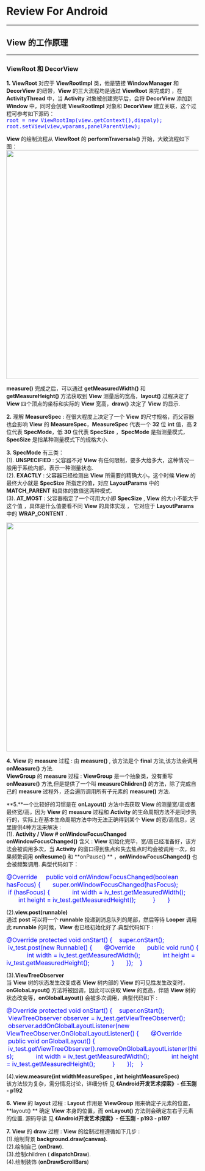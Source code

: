 # Review For Android
***
## View 的工作原理
***
### ViewRoot 和 DecorView  

**1.** **ViewRoot** 对应于 **ViewRootImpl** 类，他是链接 **WindowManager** 和 **DecorView** 的纽带，**View** 的三大流程均是通过 **ViewRoot** 来完成的 ，在 **ActivityThread** 中，当 **Activity** 对象被创建完毕后，会将 **DecorView** 添加到 **Window** 中，同时会创建 **ViewRootImpl** 对象和 **DecorView** 建立关联，这个过程可参考如下源码：  
<font size = 3 color = blue>`root = new ViewRootImp(view.getContext(),dispaly);` </font>  
<font size = 3 color = blue>`root.setView(view,wparams,panelParentView);` </font>  

**View** 的绘制流程从 **ViewRoot** 的 **performTraversals()** 开始，大致流程如下图：     
<img src = "https://raw.githubusercontent.com/Jiervs/RepsitoryResource/master/Dwelling-in-the-past/performTraversals.png" width = 600 />
 
**measure()** 完成之后，可以通过 **getMeasuredWidth()** 和 **getMeasureHeight()** 方法获取到 **View** 测量后的宽高，**layout()** 过程决定了 **View** 四个顶点的坐标和实际的 **View** 宽高，**draw()** 决定了 **View** 的显示.  

**2.** 理解 **MeasureSpec** : 在很大程度上决定了一个 **View** 的尺寸规格，而父容器也会影响 **View** 的 **MeasureSpec**，**MeasureSpec** 代表一个 **32** 位 **int** 值，高 **2** 位代表 **SpecMode**，低 **30** 位代表 **SpecSize** ，**SpecMode** 是指测量模式， **SpecSize** 是指某种测量模式下的规格大小.  

**3.** **SpecMode** 有三类：  
(1). **UNSPECIFIED** : 父容器不对 **View** 有任何限制，要多大给多大，这种情况一般用于系统内部，表示一种测量状态.   
(2). **EXACTLY** : 父容器已经检测出 **View** 所需要的精确大小，这个时候 **View** 的最终大小就是 **SpecSize** 所指定的值，对应  **LayoutParams** 中的 **MATCH\_PARENT** 和具体的数值这两种模式.  
(3). **AT\_MOST** :  父容器指定了一个可用大小即 **SpecSize** , **View** 的大小不能大于这个值 ，具体是什么值要看不同 **View** 的具体实现 ， 它对应于 **LayoutParams** 中的 **WRAP\_CONTENT** .  

<img src = "https://raw.githubusercontent.com/Jiervs/RepsitoryResource/master/Dwelling-in-the-past/MeasureSpec.png" width = 600 />  

**4.** **View** 的 **measure** 过程 : 由 **measure()** , 该方法是个 **final** 方法,该方法会调用 **onMeasure()** 方法.   
**ViewGroup** 的 **measure** 过程 : **ViewGroup** 是一个抽象类，没有重写 **onMeasure()** 方法,但是提供了一个叫 **measureChlidren()** 的方法，除了完成自己的 **measure** 过程外，还会遍历调用所有子元素的 **measure()** 方法.  

**5.**一个比较好的习惯是在 **onLayout()** 方法中去获取 **View** 的测量宽/高或者最终宽/高，因为 **View** 的 **measure** 过程和 **Activity** 的生命周期方法不是同步执行的，实际上在基本生命周期方法中均无法正确得到某个 **View** 的宽/高信息，这里提供4种方法来解决 :  
(1). **Activity / View # onWindowFocusChanged**  
**onWindowFocusChanged()** 含义 : **View** 初始化完毕，宽/高已经准备好，该方法会被调用多次，当 **Activity** 的窗口得到焦点和失去焦点时均会被调用一次，如果频繁调用 **onResume()** 和 **onPause() ** ，**onWindowFocusChanged()** 也会被频繁调用. 典型代码如下：  

<font size = 3 color = blue>
@Override  
&nbsp; &nbsp; public void onWindowFocusChanged(boolean hasFocus) {  
&nbsp; &nbsp;&nbsp; &nbsp;super.onWindowFocusChanged(hasFocus);  
&nbsp; &nbsp;&nbsp; &nbsp;&nbsp; &nbsp;if (hasFocus) {  
&nbsp; &nbsp;&nbsp; &nbsp;&nbsp; &nbsp;&nbsp; &nbsp;int width = iv_test.getMeasuredWidth();  
&nbsp; &nbsp;&nbsp; &nbsp;&nbsp; &nbsp;&nbsp; &nbsp;int height = iv_test.getMeasuredHeight();  
&nbsp; &nbsp;&nbsp; &nbsp;&nbsp; &nbsp;}  
&nbsp; &nbsp;&nbsp; &nbsp;} </font> 


(2).**view.post(runnable)**  
通过 **post** 可以将一个 **runnable** 投递到消息队列的尾部，然后等待 **Looper** 调用此 **runnable** 的时候，**View** 也已经初始化好了.典型代码如下 :   

<font size = 3 color = blue>
@Override  
protected void onStart() {  
&nbsp; &nbsp;super.onStart();  
&nbsp; &nbsp;iv_test.post(new Runnable() {  
&nbsp; &nbsp;&nbsp; &nbsp;@Override  
&nbsp; &nbsp;&nbsp; &nbsp;public void run() {  
&nbsp; &nbsp;&nbsp; &nbsp;&nbsp; &nbsp;&nbsp; &nbsp;int width = iv_test.getMeasuredWidth();  
&nbsp; &nbsp;&nbsp; &nbsp;&nbsp; &nbsp;&nbsp; &nbsp;int height = iv_test.getMeasuredHeight();  
&nbsp; &nbsp;&nbsp; &nbsp;&nbsp; &nbsp;&nbsp; &nbsp;}  
&nbsp; &nbsp;&nbsp; &nbsp;});  
&nbsp; &nbsp;}</font> 

(3).**ViewTreeObserver**  
当 **View** 树的状态发生改变或者 **View** 树内部的 **View** 的可见性发生改变时，**onGlobaLayout()** 方法将被回调，因此可以获取 **View** 的宽高，伴随 **View** 树的状态改变等，**onGlobalLayout()** 会被多次调用，典型代码如下 :  

<font size = 3 color = blue>
@Override  
protected void onStart() {  
&nbsp; &nbsp;super.onStart();  
&nbsp; &nbsp;ViewTreeObserver observer = iv_test.getViewTreeObserver();  
&nbsp; &nbsp;observer.addOnGlobalLayoutListener(new ViewTreeObserver.OnGlobalLayoutListener() {  
&nbsp; &nbsp;&nbsp; &nbsp;@Override  
&nbsp; &nbsp;&nbsp; &nbsp;public void onGlobalLayout() {  
&nbsp; &nbsp;&nbsp; &nbsp;&nbsp; &nbsp;&nbsp; &nbsp;iv_test.getViewTreeObserver().removeOnGlobalLayoutListener(this);  
&nbsp; &nbsp;&nbsp; &nbsp;&nbsp; &nbsp;&nbsp; &nbsp;int width = iv_test.getMeasuredWidth();  
&nbsp; &nbsp;&nbsp; &nbsp;&nbsp; &nbsp;&nbsp; &nbsp;int height = iv_test.getMeasuredHeight();  
&nbsp; &nbsp;&nbsp; &nbsp;&nbsp; &nbsp;}  
&nbsp; &nbsp;&nbsp; &nbsp;});  
&nbsp; &nbsp;}</font> 

(4).**view.measure(int widthMeasureSpec , int heightMeasureSpec)**  
该方法较为复杂，需分情况讨论，详细分析 见 **《Android开发艺术探索》- 任玉刚 - p192**  

**6.** **View** 的 **layout** 过程 : **Layout** 作用是 **ViewGroup** 用来确定子元素的位置，**layout() ** 确定 **View** 本身的位置，而 **onLayout()** 方法则会确定左右子元素的位置.
源码导读 见 **《Android开发艺术探索》- 任玉刚 - p193 - p197**  

**7.** **View** 的 **draw** 过程 :  **View** 的绘制过程遵循如下几步 :  
(1).绘制背景 **background.draw(canvas)**.  
(2).绘制自己 (**onDraw**).  
(3).绘制children ( **dispatchDraw**).  
(4).绘制装饰 (**onDrawScrollBars**)  






